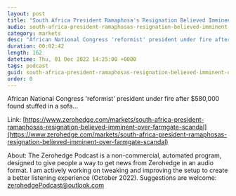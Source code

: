 ```yaml
---
layout: post
title: "South Africa President Ramaphosa's Resignation Believed Imminent Over 'Farmgate' Scandal"
audio: south-africa-president-ramaphosas-resignation-believed-imminent-over-farmgate-scandal-0
category: markets
desc: "African National Congress 'reformist' president under fire after $580,000 found stuffed in a sofa..."
duration: 00:02:42
length: 162
datetime: Thu, 01 Dec 2022 14:25:00 +0000
tags: podcast
guid: south-africa-president-ramaphosas-resignation-believed-imminent-over-farmgate-scandal-0
order: 0
---
```

African National Congress 'reformist' president under fire after $580,000 found stuffed in a sofa...

Link: [https://www.zerohedge.com/markets/south-africa-president-ramaphosas-resignation-believed-imminent-over-farmgate-scandal](https://www.zerohedge.com/markets/south-africa-president-ramaphosas-resignation-believed-imminent-over-farmgate-scandal)

About: The Zerohedge Podcast is a non-commercial, automated program, designed to give people a way to get news from Zerohedge in an audio format.  I am actively working on tweaking and improving the setup to create a better listening experience (October 2022).  Suggestions are welcome: [zerohedgePodcast@outlook.com](mailto:zerohedgePodcast@outlook.com)